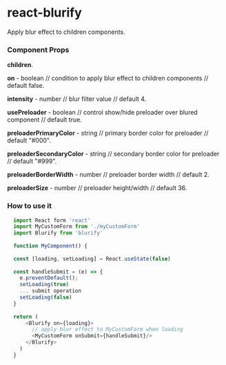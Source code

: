 # react-blurify

Apply blur effect to children components.

### Component Props

**children**.

**on** - boolean // condition to apply blur effect to children components // default false.

**intensity** - number // blur filter value // default 4.

**usePreloader** - boolean // control show/hide preloader over blured component // default true.

**preloaderPrimaryColor** - string // primary border color for preloader // default "#000".

**preloaderSecondaryColor** - string // secondary border color for preloader // default "#999".

**preloaderBorderWidth** - number // preloader border width // default 2.

**preloaderSize** - number // preloader height/width // default 36.

### How to use it

```javascript
  import React form 'react'
  import MyCustomForm from './myCustomForm'
  import Blurify from 'blurify'
  
  function MyComponent() {
  
  const [loading, setLoading] = React.useState(false)
  
  const handleSubmit = (e) => {
    e.preventDefault();
    setLoading(true)
    ... submit operation
    setLoading(false)
  } 
  
  return (
      <Blurify on={loading}>
        // apply blur effect to MyCustomForm when loading
        <MyCustomForm onSubmit={handleSubmit}/>
      </Blurify>
    )
  }
```
